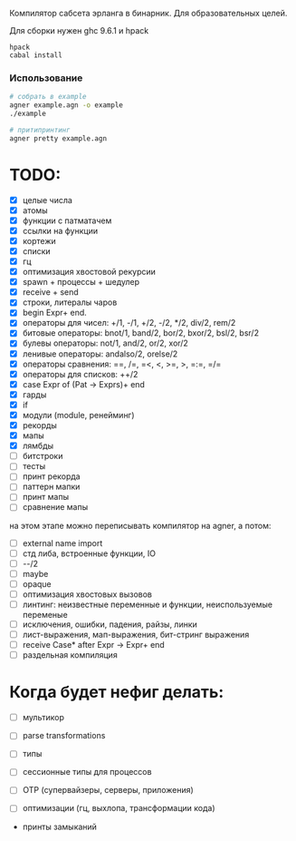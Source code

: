 Компилятор сабсета эрланга в бинарник. Для образовательных целей.

Для сборки нужен ghc 9.6.1 и hpack
```
hpack
cabal install
```

### Использование
```bash
# собрать в example
agner example.agn -o example
./example

# притипринтинг
agner pretty example.agn
```

# TODO:
- [x] целые числа
- [x] атомы
- [x] функции с патматачем
- [x] ссылки на функции
- [x] кортежи
- [x] списки
- [x] гц
- [x] оптимизация хвостовой рекурсии
- [x] spawn + процессы + шедулер
- [x] receive + send
- [x] строки, литералы чаров
- [x] begin Expr+ end.
- [x] операторы для чисел: +/1, -/1, +/2, -/2, */2, div/2, rem/2
- [x] битовые операторы: bnot/1, band/2, bor/2, bxor/2, bsl/2, bsr/2
- [x] булевы операторы: not/1, and/2, or/2, xor/2
- [x] ленивые операторы: andalso/2, orelse/2
- [x] операторы сравнения: ==, /=, =<, <, >=, >, =:=, =/=
- [x] операторы для списков: ++/2
- [x] case Expr of (Pat -> Exprs)+ end
- [x] гарды
- [x] if
- [x] модули (module, ренейминг)
- [x] рекорды
- [x] мапы
- [x] лямбды
- [ ] битстроки
- [ ] тесты
- [ ] принт рекорда
- [ ] паттерн мапки
- [ ] принт мапы
- [ ] сравнение мапы

на этом этапе можно переписывать компилятор на agner, а потом:
- [ ] external name import
- [ ] стд либа, встроенные функции, IO
- [ ] --/2
- [ ] maybe
- [ ] opaque
- [ ] оптимизация хвостовых вызовов
- [ ] линтинг: неизвестные переменные и функции, неиспользуемые переменые
- [ ] исключения, ошибки, падения, райзы, линки
- [ ] лист-выражения, мап-выражения, бит-стринг выражения
- [ ] receive Case* after Expr -> Expr+ end
- [ ] раздельная компиляция

# Когда будет нефиг делать:
- [ ] мультикор
- [ ] parse transformations
- [ ] типы
- [ ] сессионные типы для процессов
- [ ] OTP (супервайзеры, серверы, приложения)
- [ ] оптимизации (гц, выхлопа, трансформации кода)


- принты замыканий
